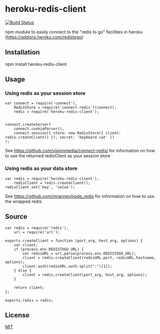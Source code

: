 # heroku-redis-client

[![Build Status](https://secure.travis-ci.org/cmanzana/heroku-redis-client.png)](http://travis-ci.org/cmanzana/heroku-redis-client)

npm module to easily connect to the "redis to go" facilities in heroku (https://addons.heroku.com/redistogo)

## Installation

npm install heroku-redis-client

## Usage

### Using redis as your session store

    var connect = require('connect'),
        RedisStore = require('connect-redis')(connect),
        redis = require('heroku-redis-client');


    connect.createServer(
        connect.cookieParser(),
        connect.session({ store: new RedisStore({ client: redis.createClient() }), secret: 'keyboard cat' })
    );

See https://github.com/visionmedia/connect-redis/ for information on how to use the returned redisClient as your session store

### Using redis as your data store

    var redis = require('heroku-redis-client'),
        redisClient = redis.createClient();
    redisClient.set('key', 'value');

See https://github.com/mranney/node_redis for information on how to use the wrapped redis

## Source

    var redis = require('redis'),
        url = require('url');

    exports.createClient = function (port_arg, host_arg, options) {
        var client;
        if (process.env.REDISTOGO_URL) {
            var redisURL = url.parse(process.env.REDISTOGO_URL);
            client = redis.createClient(redisURL.port, redisURL.hostname, options);
            client.auth(redisURL.auth.split(":")[1]);
        } else {
            client = redis.createClient(port_arg, host_arg, options);
        }

        return client;
    };

    exports.redis = redis;


## License

[MIT](https://github.com/cmanzana/heroku-redis-client/blob/master/MIT-LICENSE)